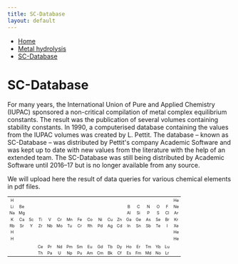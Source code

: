 ```yaml
---
title: SC-Database
layout: default
---
```

<ul>
  <li><a href="/">Home</a></li>
  <li><a href="/cost-nectar.html">Metal hydrolysis</a></li>
  <li><a class="active" href="/sc-database.html">SC-Database</a></li>
</ul>

# SC-Database

For many years, the International Union of Pure and Applied Chemistry (IUPAC) sponsored a non-critical compilation of metal complex equilibrium constants. The result was the publication of several volumes containing stability constants. In 1990, a computerised database containing the values from the IUPAC volumes was created by L. Pettit. The database – known as SC-Database – was distributed by Pettit's company Academic Software and was kept up to date with new values from the literature with the help of an extended team. The SC-Database was still being distributed by Academic Software until 2016–17 but is no longer available from any source.

We will upload here the result of data queries for various chemical elements in pdf files.

<table style="font-size:9px">
  <tr border="1">
    <td align="center" border="1">H</td>
    <td></td>
    <td></td>
    <td></td>
    <td></td>
    <td></td>
    <td></td>
    <td></td>
    <td></td>
    <td></td>
    <td></td>
    <td></td>
    <td></td>
    <td></td>
    <td></td>
    <td></td>
    <td></td>
    <td align="center" border="1">He</td>
  </tr>
  <tr border="1">
    <td align="center" border="1">Li</td>
    <td align="center" border="1">Be</td>
    <td></td>
    <td></td>
    <td></td>
    <td></td>
    <td></td>
    <td></td>
    <td></td>
    <td></td>
    <td></td>
    <td></td>
    <td align="center" border="1">B</td>
    <td align="center" border="1">C</td>
    <td align="center" border="1">N</td>
    <td align="center" border="1">O</td>
    <td align="center" border="1">F</td>
    <td align="center" border="1">Ne</td>
  </tr>
  <tr border="1">
    <td align="center" border="1">Na</td>
    <td align="center" border="1">Mg</td>
    <td></td>
    <td></td>
    <td></td>
    <td></td>
    <td></td>
    <td></td>
    <td></td>
    <td></td>
    <td></td>
    <td></td>
    <td align="center" border="1">Al</td>
    <td align="center" border="1">Si</td>
    <td align="center" border="1">P</td>
    <td align="center" border="1">S</td>
    <td align="center" border="1">Cl</td>
    <td align="center" border="1">Ar</td>
  </tr>
  <tr border="1">
    <td align="center" border="1">K</td>
    <td align="center" border="1">Ca</td>
    <td align="center" border="1">Sc</td>
    <td align="center" border="1">Ti</td>
    <td align="center" border="1">V</td>
    <td align="center" border="1">Cr</td>
    <td align="center" border="1">Mn</td>
    <td align="center" border="1">Fe</td>
    <td align="center" border="1">Co</td>
    <td align="center" border="1">Ni</td>
    <td align="center" border="1">Cu</td>
    <td align="center" border="1">Zn</td>
    <td align="center" border="1">Ga</td>
    <td align="center" border="1">Ge</td>
    <td align="center" border="1">As</td>
    <td align="center" border="1">Se</td>
    <td align="center" border="1">Br</td>
    <td align="center" border="1">Kr</td>
  </tr>
  <tr>
    <td align="center" border="1">Rb</td>
    <td align="center" border="1">Sr</td>
    <td align="center" border="1">Y</td>
    <td align="center" border="1">Zr</td>
    <td align="center" border="1">Nb</td>
    <td align="center" border="1">Mo</td>
    <td align="center" border="1">Tu</td>
    <td align="center" border="1">Cr</td>
    <td align="center" border="1">Rh</td>
    <td align="center" border="1">Pd</td>
    <td align="center" border="1">Ag</td>
    <td align="center" border="1">Cd</td>
    <td align="center" border="1">In</td>
    <td align="center" border="1">Sn</td>
    <td align="center" border="1">Sb</td>
    <td align="center" border="1">Te</td>
    <td align="center" border="1">I</td>
    <td align="center" border="1">Xe</td>
  </tr>
  <tr>
    <td align="center" border="1">H</td>
    <td align="center" border="1"></td>
    <td align="center" border="1"></td>
    <td align="center" border="1"></td>
    <td align="center" border="1"></td>
    <td align="center" border="1"></td>
    <td align="center" border="1"></td>
    <td align="center" border="1"></td>
    <td align="center" border="1"></td>
    <td align="center" border="1"></td>
    <td align="center" border="1"></td>
    <td align="center" border="1"></td>
    <td align="center" border="1"></td>
    <td align="center" border="1"></td>
    <td align="center" border="1"></td>
    <td align="center" border="1"></td>
    <td align="center" border="1"></td>
    <td align="center" border="1">He</td>
  </tr>
  <tr>
    <td align="center" border="1">H</td>
    <td align="center" border="1"></td>
    <td align="center" border="1"></td>
    <td align="center" border="1"></td>
    <td align="center" border="1"></td>
    <td align="center" border="1"></td>
    <td align="center" border="1"></td>
    <td align="center" border="1"></td>
    <td align="center" border="1"></td>
    <td align="center" border="1"></td>
    <td align="center" border="1"></td>
    <td align="center" border="1"></td>
    <td align="center" border="1"></td>
    <td align="center" border="1"></td>
    <td align="center" border="1"></td>
    <td align="center" border="1"></td>
    <td align="center" border="1"></td>
    <td align="center" border="1">He</td>
  </tr>
  <tr>
    <td></td>
    <td></td>
    <td></td>
    <td></td>
    <td></td>
    <td></td>
    <td></td>
    <td></td>
    <td></td>
    <td></td>
    <td></td>
    <td></td>
    <td></td>
    <td></td>
    <td></td>
    <td></td>
    <td></td>
    <td></td>
  </tr>
  <tr>
    <td></td>
    <td></td>
    <td></td>
    <td align="center" border="1">Ce</td>
    <td align="center" border="1">Pr</td>
    <td align="center" border="1">Nd</td>
    <td align="center" border="1">Pm</td>
    <td align="center" border="1">Sm</td>
    <td align="center" border="1">Eu</td>
    <td align="center" border="1">Gd</td>
    <td align="center" border="1">Tb</td>
    <td align="center" border="1">Dy</td>
    <td align="center" border="1">Ho</td>
    <td align="center" border="1">Er</td>
    <td align="center" border="1">Tm</td>
    <td align="center" border="1">Yb</td>
    <td align="center" border="1">Lu</td>
    <td></td>
  </tr>
  <tr>
    <td></td>
    <td></td>
    <td></td>
    <td align="center" border="1">Th</td>
    <td align="center" border="1">Pa</td>
    <td align="center" border="1">U</td>
    <td align="center" border="1">Np</td>
    <td align="center" border="1">Pu</td>
    <td align="center" border="1">Am</td>
    <td align="center" border="1">Cm</td>
    <td align="center" border="1">Bk</td>
    <td align="center" border="1">Cf</td>
    <td align="center" border="1">Es</td>
    <td align="center" border="1">Fm</td>
    <td align="center" border="1">Md</td>
    <td align="center" border="1">No</td>
    <td align="center" border="1">Lr</td>
    <td></td>
  </tr>
</table>
  
